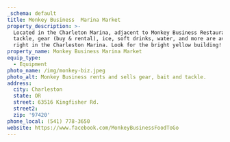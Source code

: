 ```yaml
---
_schema: default
title: Monkey Business  Marina Market
property_description: >-
  Located in the Charleton Marina, adjacent to Monkey Business Restaurant. Bait,
  tackle, gear (buy & rental), ice, soft drinks, water, and more are available
  right in the Charleston Marina. Look for the bright yellow building!
property_name: Monkey Business Marina Market
equip_type:
  - Equipment
photo_name: /img/monkey-biz.jpeg
photo_alt: Monkey Business rents and sells gear, bait and tackle.
address:
  city: Charleston
  state: OR
  street: 63516 Kingfisher Rd.
  street2:
  zip: '97420'
phone_local: (541) 778-3650
website: https://www.facebook.com/MonkeyBusinessFoodToGo
---
```

